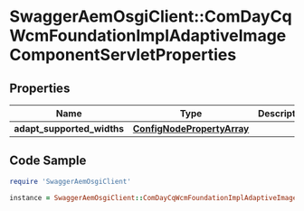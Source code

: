 # SwaggerAemOsgiClient::ComDayCqWcmFoundationImplAdaptiveImageComponentServletProperties

## Properties

Name | Type | Description | Notes
------------ | ------------- | ------------- | -------------
**adapt_supported_widths** | [**ConfigNodePropertyArray**](ConfigNodePropertyArray.md) |  | [optional] 

## Code Sample

```ruby
require 'SwaggerAemOsgiClient'

instance = SwaggerAemOsgiClient::ComDayCqWcmFoundationImplAdaptiveImageComponentServletProperties.new(adapt_supported_widths: null)
```


